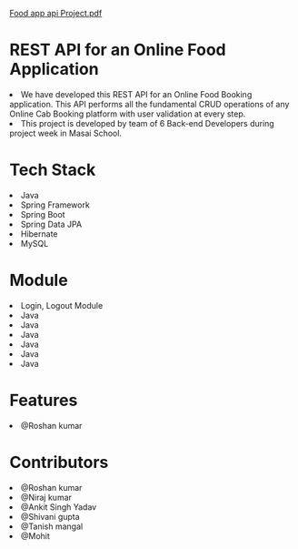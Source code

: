 [Food app api Project.pdf](https://github.com/roshan93190/Online_Food_Application/files/9353639/Food.app.api.Project.pdf)

# REST API for an Online Food Application
<li>We have developed this REST API for an Online Food Booking application. This API performs
  all the fundamental CRUD operations of any Online Cab Booking platform with user validation at every step.</li>
<li>This project is developed by team of 6 Back-end Developers during project week in Masai School.</li>

# Tech Stack
<li>Java</li>
<li>Spring Framework</li>
<li>Spring Boot</li>
<li>Spring Data JPA</li>
<li>Hibernate</li>
<li>MySQL</li>

# Module
<li>Login, Logout Module</li>
<li>Java</li>
<li>Java</li>
<li>Java</li>
<li>Java</li>
<li>Java</li>
<li>Java</li>

# Features
<li>@Roshan kumar</li>


# Contributors

<li>@Roshan kumar</li>
<li>@Niraj kumar</li>
<li>@Ankit Singh Yadav</li>
<li>@Shivani gupta</li>
<li>@Tanish mangal</li>
<li>@Mohit</li>




